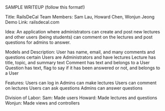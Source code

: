 <!-- START doctoc generated TOC please keep comment here to allow auto update -->
<!-- DON'T EDIT THIS SECTION, INSTEAD RE-RUN doctoc TO UPDATE -->
SAMPLE WRITEUP (follow this format!)

Title: RailsDeCal
Team Members: Sam Lau, Howard Chen, Wonjun Jeong
Demo Link: railsdecal.com

Idea: An application where administrators can create and post new lectures and other users (being students) can comment on the lectures and post questions for admins to answer. 

Models and Description:
User
has name, email, and many comments and questions
certain Users are Administrators and have lectures
Lecture
has title, topic, and summary text
Comment
has text and belongs to a User
Question
has text, flag to say if it has been answered or not, and belongs to a User

Features:
Users can log in
Admins can make lectures
Users can comment on lectures
Users can ask questions
Admins can answer questions

Division of Labor:
Sam: Made users
Howard: Made lectures and questions
Wonjun: Made views and controllers


<!-- END doctoc generated TOC please keep comment here to allow auto update -->

